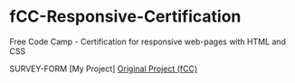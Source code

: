 # fCC-Responsive-Certification
Free Code Camp - Certification for responsive web-pages with HTML and CSS

SURVEY-FORM
[My Project]
[Original Project (fCC)](https://survey-form.freecodecamp.rocks/)
